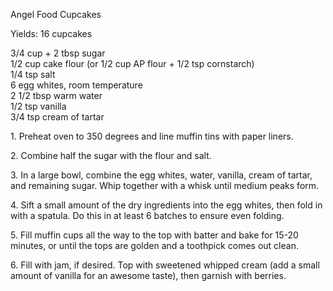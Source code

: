 
Angel Food Cupcakes
  
Yields: 16 cupcakes  
  
3/4 cup + 2 tbsp sugar  
1/2 cup cake flour (or 1/2 cup AP flour + 1/2 tsp cornstarch)  
1/4 tsp salt  
6 egg whites, room temperature  
2 1/2 tbsp warm water  
1/2 tsp vanilla  
3/4 tsp cream of tartar  
  
  
1\. Preheat oven to 350 degrees and line muffin tins with paper liners.  
  
2\. Combine half the sugar with the flour and salt.  
  
3\. In a large bowl, combine the egg whites, water, vanilla, cream of tartar, and remaining sugar. Whip together with a whisk until medium peaks form.  
  
4\. Sift a small amount of the dry ingredients into the egg whites, then fold in with a spatula. Do this in at least 6 batches to ensure even folding.  
  
5\. Fill muffin cups all the way to the top with batter and bake for 15-20 minutes, or until the tops are golden and a toothpick comes out clean.  
  
6\. Fill with jam, if desired. Top with sweetened whipped cream (add a small amount of vanilla for an awesome taste), then garnish with berries.  
    